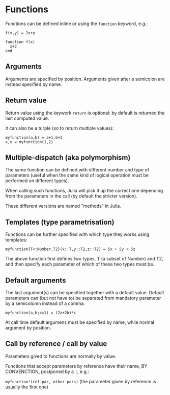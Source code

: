 # Functions

Functions can be defined inline or using the `function` keyword, e.g.:

`f(x,y) = 2x+y`

```
function f(x)
  x+2
end
```

## Arguments
Arguments are specified by position. Arguments given after a semicolon are instead specified by name.

## Return value
Return value using the keywork `return` is optional: by default is returned the last computed value.

It can also be a turple (so to return multiple values):

```
myfunction(a,b) = a+1,b+1
x,y = myfunction(1,2)
```

## Multiple-dispatch (aka polymorphism)

The same function can be defined with different number and type of parameters (useful when the same kind of logical operation must be performed on different types).

When calling such functions, Julia will pick it up the correct one depending from the parameters in the call (by default the stricter version).

These different versions are named "methods" in Julia.

## Templates (type parametrisation)
Functions can be further specified with which type they works using templates:

`myfunction{T<:Number,T2}(x::T,y::T2,z::T2) = 5x + 5y + 5z`

The above function first defines two types, T (a subset of Number) and T2, and then specify each parameter of which of these two types must be.


## Default arguments
The last argument(s) can be specified together with a default value. Default parameters can (but not have to) be separated from mandatory parameter by a semicolumn instead of a comma.

`myfunction(a,b;c=1) = (2a+2b)*c`

At call time default argumens must be specified by name, while normal argument by position.






## Call by reference / call by value

Parameters gived to functions are normally by value.

Functions that accept parameters by reference have their name, BY CONVENCTION, postponed by a `!`, e.g.:

`myfunction!(ref_par, other_pars)` (the parameter given by reference is usually the first one)










